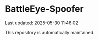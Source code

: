 # BattleEye-Spoofer

Last updated: 2025-05-30 11:46:02

This repository is automatically maintained.
